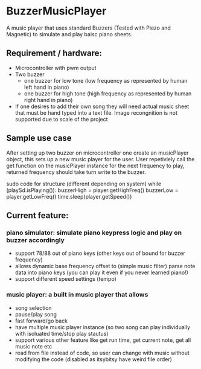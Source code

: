 # BuzzerMusicPlayer
A music player that uses standard Buzzers (Tested with Piezo and Magnetic) to simulate and play baisc piano sheets. 

## Requirement / hardware:
- Microcontroller with pwm output
- Two buzzer
    - one buzzer for low tone (low frequency as represented by human left hand in piano)
    - one buzzer for high tone (high frequency as represented by human right hand in piano)
- If one desires to add their own song they will need actual music sheet that must be hand typed into a text file. Image recongnition is not supported due to scale of the project

## Sample use case
After setting up two buzzer on microcontroller one create an musicPlayer object, this sets up a new music player for the user. User repetiviely call the get function on the musicPlayer instance for the next frequency to play, returned frequency should take turn write to the buzzer. 

sudo code for structure (different depending on system)
while (playSd.isPlaying()):
    buzzerHigh = player.getHighFreq()
    buzzerLow = player.getLowFreq()
    time.sleep(player.getSpeed()) 

## Current feature: 
### piano simulator: simulate piano keypress logic and play on buzzer accordingly
- support 78/88 out of piano keys (other keys out of bound for buzzer frequency)
- allows dynamic base frequency offset to (simple music filter)
parse note data into piano keys (you can play it even if you never learned piano!)
- support different speed settings (tempo)

### music player: a built in music player that allows
- song selection
- pause/play song
- fast forward/go back
- have multiple music player instance (so two song can play individually with isoluated time/stop play stautus)
- support various other feature like get run time, get current note, get all music note etc
- read from file instead of code, so user can change with music without modifying the code (disabled as itsybitsy have weird file order)